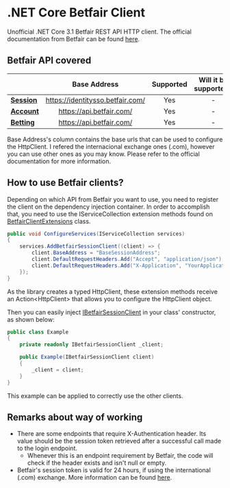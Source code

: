 # .NET Core Betfair Client

Unofficial .NET Core 3.1 Betfair REST API HTTP client. The official documentation from Betfair can be found [here](https://docs.developer.betfair.com/).

## Betfair API covered

|             | Base Address | Supported | Will it be supported? |
| :---        |    :----:    |   :---:   |         :---:         |
| [**Session**](https://docs.developer.betfair.com/display/1smk3cen4v3lu3yomq5qye0ni/Accounts+API) |    https://identitysso.betfair.com/ | Yes    |          -         |
| [**Account**](https://docs.developer.betfair.com/display/1smk3cen4v3lu3yomq5qye0ni/Accounts+API) |    https://api.betfair.com/ | Yes    |          -         |
| [**Betting**](https://docs.developer.betfair.com/display/1smk3cen4v3lu3yomq5qye0ni/Betting+API)  |    https://api.betfair.com/ | Yes    |          -         |

Base Address's column contains the base urls that can be used to configure the HttpClient. I refered the internacional exchange ones (.com), however you can use other ones as you may know. Please refer to the official documentation for more information.

## How to use Betfair clients?

Depending on which API from Betfair you want to use, you need to register the client on the dependency injection container. In order to accomplish that, you need to use the IServiceCollection extension methods found on [BetfairClientExtensions](https://github.com/tiagojsrios/betfair-client-csharp/blob/main/src/BetfairClient/BetfairClient/Extensions/BetfairClientExtensions.cs) class.

```csharp
public void ConfigureServices(IServiceCollection services)
{
    services.AddBetfairSessionClient((client) => {
        client.BaseAddress = "BaseSessionAddress";
        client.DefaultRequestHeaders.Add("Accept", "application/json");
        client.DefaultRequestHeaders.Add("X-Application", "YourApplicationToken");
    });
}
```

As the library creates a typed HttpClient, these extension methods receive an Action\<HttpClient\> that allows you to configure the HttpClient object.

Then you can easily inject [IBetfairSessionClient](https://github.com/tiagojsrios/betfair-client-csharp/blob/main/src/BetfairClient/BetfairClient/Clients/Interfaces/IBetfairSessionClient.cs) in your class' constructor, as shown below:

```csharp
public class Example
{
    private readonly IBetfairSessionClient _client;

    public Example(IBetfairSessionClient client)
    {
        _client = client;
    }
}
```

This example can be applied to correctly use the other clients.

## Remarks about way of working

- There are some endpoints that require X-Authentication header. Its value should be the session token retrieved after a successful call made to the login endpoint.
  - Whenever this is an endpoint requirement by Betfair, the code will check if the header exists and isn't null or empty.
- Betfair's session token is valid for 24 hours, if using the international (.com) exchange. More information can be found [here](https://docs.developer.betfair.com/pages/viewpage.action?pageId=3834909).
